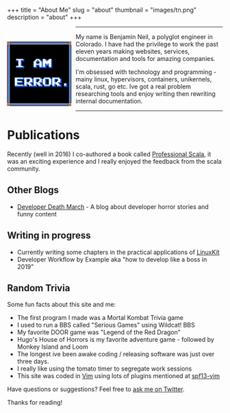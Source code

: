 +++
title = "About Me"
slug = "about"
thumbnail = "images/tn.png"
description = "about"
+++

<img width="150" height="150" style="margin: 35px 10px 15px 0px" src="/images/error-avatar.jpg" align="left"/>

---------------------------
My name is Benjamin Neil, a polyglot engineer in Colorado. I have had the privilege to work the past eleven years making websites, services, documentation and tools for amazing companies.

I'm obsessed with technology and programming - mainy linux, hypervisors, containers, unikernels, scala, rust, go etc. Ive got a real problem researching tools and enjoy writing then rewriting internal documentation.

---------------------------

# Publications

Recently (well in 2016) I co-authored a book called [Professional Scala](http://www.wrox.com/WileyCDA/WroxTitle/Professional-Scala.productCd-1119267226.html), it was an exciting experience and I really enjoyed the feedback from the scala community.

## Other Blogs
* [Developer Death March](https://developerdeathmarch.com/) - A blog about developer horror stories and funny content

## Writing in progress
* Currently writing some chapters in the practical applications of [LinuxKit](https://github.com/linuxkit/linuxkit)
* Developer Workflow by Example aka "how to develop like a boss in 2019"


## Random Trivia

Some fun facts about this site and me:

* The first program I made was a Mortal Kombat Trivia game
* I used to run a BBS called "Serious Games" using Wildcat! BBS
* My favorite DOOR game was "Legend of the Red Dragon"
* Hugo's House of Horrors is my favorite adventure game - followed by Monkey Island and Loom
* The longest ive been awake coding / releasing software was just over three days.
* I really like using the tomato timer to segregate work sessions
* This site was coded in [Vim](http://vim.org) using lots of plugins mentioned at [spf13-vim](http://vim.spf13.com/)

Have questions or suggestions? Feel free to [ask me on Twitter](https://twitter.com/benneil).

Thanks for reading!
